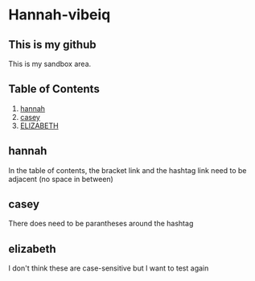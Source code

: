 # Hannah-vibeiq

## This is my github
This is my sandbox area.

## Table of Contents
1. [hannah](#hannah)
2. [casey](#casey)
3. [ELIZABETH](#elizabeth)

## hannah
In the table of contents, the bracket link and the hashtag link need to be adjacent (no space in between)
## casey
There does need to be parantheses around the hashtag
## elizabeth
I don't think these are case-sensitive but I want to test again
